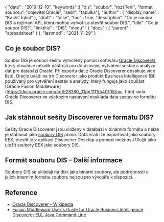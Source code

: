 {
  "date" : "2019-12-10",
  "keywords" :[ "dis", "soubor", "rozšíření", "formát souboru", "objevitel Oracle", "sešit", "tabulka"],
  "author" : {
    "display_name" : "Kashif Iqbal"
},
  "draft" : "false",
  "toc" : true,
  "description" :"Co je soubor DIS a rozhraní API, která mohou vytvořit a otevřít soubor DIS.",
  "title" :"Co je soubor DIS?",
  "linktitle" : "DIS",
  "menu" : {
    "docs" : {
      "parent" : "spreadsheet"
}
},
  "lastmod" : "2021-11-29"
}

## Co je soubor DIS?

Soubor DIS je soubor sešitu vytvořený pomocí softwaru [Oracle Discoverer](https://docs.oracle.com/cd/E28389_01/bi.1111/b40107/overview.htm), který obsahuje několik nástrojů pro dotazování, vytváření sestav a analýza dat pro databázi Oracle. Při exportu dat z Oracle Discoverer obsahuje více listů. Oracle uvádí na trh Discoverer jako produkt Business Intelligence (BI) používaný pro vytváření sestav a analýzy, který funguje jako součást [Oracle Fusion Middleware](https://docs.oracle.com/cd/E28280_01/bi.1111/b40108/toc .htm) sadu. Oracle Discoverer ve výchozím nastavení neukládá data sestav ve formátu DIS.

## Jak stáhnout sešity Discoverer ve formátu DIS?

Sešity Oracle Discoverer jsou uloženy v databázi v binárním formátu a nelze je stáhnout jako [soubory DIS](https://forums.oracle.com/ords/apexds/post/can-i-download-all-discoverer-workbooks-to-my-computer-4127) přímo. Data však lze exportovat jako soubory EEX, otevřít je v aplikaci Discoverer Desktop a pomocí možnosti Uložit jako uložit soubory EEX jako soubory DIS.

## Formát souboru DIS – Další informace

Soubory DIS se ukládají na disk jako binární soubory, ale podrobnosti o jejich interním formátu souboru nejsou pro vývojáře k dispozici.

## Reference

* [Oracle Discoverer – Wikipedia](https://en.wikipedia.org/wiki/Oracle_Discoverer)
* [Fusion Middleware User's Guide for Oracle Business Intelligence Discoverer EUL Java Command Line](https://docs.oracle.com/cd/E28280_01/bi.1111/b40108/toc.htm)

